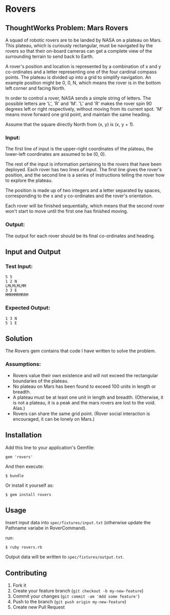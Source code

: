 # Rovers

## ThoughtWorks Problem: Mars Rovers

A squad of robotic rovers are to be landed by NASA on a plateau on Mars. This plateau, which is curiously rectangular, must be navigated by the rovers so that their on-board cameras can get a complete view of the surrounding terrain to send back to Earth.

A rover's position and location is represented by a combination of x and y co-ordinates and a letter representing one of the four cardinal compass points. The plateau is divided up into a grid to simplify navigation. An example position might be 0, 0, N, which means the rover is in the bottom left corner and facing North.

In order to control a rover, NASA sends a simple string of letters. The possible letters are 'L', 'R' and 'M'. 'L' and 'R' makes the rover spin 90 degrees left or right respectively, without moving from its current spot. 'M' means move forward one grid point, and maintain the same heading.

Assume that the square directly North from (x, y) is (x, y + 1).

### Input:
The first line of input is the upper-right coordinates of the plateau, the lower-left coordinates are assumed to be (0, 0).

The rest of the input is information pertaining to the rovers that have been deployed. Each rover has two lines of input. The first line gives the rover's position, and the second line is a series of instructions telling the rover how to explore the plateau.

The position is made up of two integers and a letter separated by spaces, corresponding to the x and y co-ordinates and the rover's orientation.

Each rover will be finished sequentially, which means that the second rover won't start to move until the first one has finished moving.


### Output:
The output for each rover should be its final co-ordinates and heading.

## Input and Output

### Test Input:

    5 5
    1 2 N
    LMLMLMLMM
    3 3 E
    MMRMMRMRRM

### Expected Output:

    1 3 N
    5 1 E

## Solution

The Rovers gem contains that code I have written to solve the problem.

### Assumptions:

* Rovers value their own existence and will not exceed the rectangular boundaries of the plateau.
* No plateau on Mars has been found to exceed 100 units in length or breadth.
* A plateau must be at least one unit in length and breadth. (Otherwise, it is not a plateau, it is a peak and the mars rovers are lost to the void. Alas.)
* Rovers can share the same grid point. (Rover social interaction is encouraged, it can be lonely on Mars.)

## Installation

Add this line to your application's Gemfile:

    gem 'rovers'

And then execute:

    $ bundle

Or install it yourself as:

    $ gem install rovers

## Usage

Insert input data into `spec/fixtures/input.txt` (otherwise update the Pathname variabe in RoverCommand).

run:

    $ ruby rovers.rb

Output data will be written to `spec/fixtures/output.txt`.

## Contributing

1. Fork it
2. Create your feature branch (`git checkout -b my-new-feature`)
3. Commit your changes (`git commit -am 'Add some feature'`)
4. Push to the branch (`git push origin my-new-feature`)
5. Create new Pull Request
